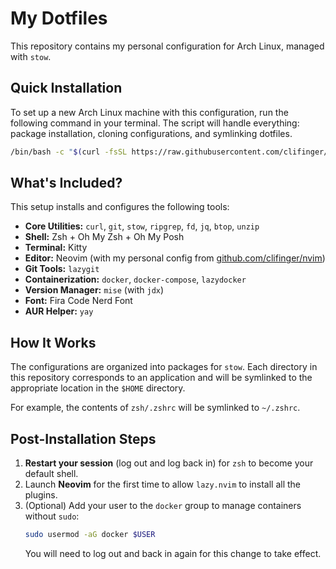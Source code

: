 # My Dotfiles

This repository contains my personal configuration for Arch Linux, managed with `stow`.

## Quick Installation

To set up a new Arch Linux machine with this configuration, run the following command in your terminal. The script will handle everything: package installation, cloning configurations, and symlinking dotfiles.

```bash
/bin/bash -c "$(curl -fsSL https://raw.githubusercontent.com/clifinger/dotfiles/main/install.sh)"
```

## What's Included?

This setup installs and configures the following tools:

*   **Core Utilities:** `curl`, `git`, `stow`, `ripgrep`, `fd`, `jq`, `btop`, `unzip`
*   **Shell:** Zsh + Oh My Zsh + Oh My Posh
*   **Terminal:** Kitty
*   **Editor:** Neovim (with my personal config from [github.com/clifinger/nvim](https://github.com/clifinger/nvim))
*   **Git Tools:** `lazygit`
*   **Containerization:** `docker`, `docker-compose`, `lazydocker`
*   **Version Manager:** `mise` (with `jdx`)
*   **Font:** Fira Code Nerd Font
*   **AUR Helper:** `yay`

## How It Works

The configurations are organized into packages for `stow`. Each directory in this repository corresponds to an application and will be symlinked to the appropriate location in the `$HOME` directory.

For example, the contents of `zsh/.zshrc` will be symlinked to `~/.zshrc`.

## Post-Installation Steps

1.  **Restart your session** (log out and log back in) for `zsh` to become your default shell.
2.  Launch **Neovim** for the first time to allow `lazy.nvim` to install all the plugins.
3.  (Optional) Add your user to the `docker` group to manage containers without `sudo`:
    ```bash
    sudo usermod -aG docker $USER
    ```
    You will need to log out and back in again for this change to take effect.
